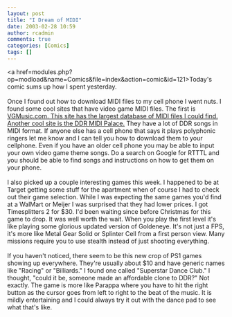 ```yaml
---
layout: post
title: "I Dream of MIDI"
date: 2003-02-28 10:59
author: rcadmin
comments: true
categories: [Comics]
tags: []
---
```

<a href=modules.php?op=modload&name=Comics&file=index&action=comic&id=121>Today's comic</a> sums up how I spent yesterday.
<br />
<br />
Once I found out how to download MIDI files to my cell phone I went nuts. I found some cool sites that have video game MIDI files. The first is <a href=http://www.vgmusic.com/>VGMusic.com. This site has the largest database of MIDI files I could find. Another cool site is <a href=http://www.geocities.com/phantomhaunter/dancedancerevolution.html>the DDR MIDI Palace.</a> They have a lot of DDR songs in MIDI format. If anyone else has a cell phone that says it plays polyphonic ringers let me know and I can tell you how to download them to your cellphone. Even if you have an older cell phone you may be able to input your own video game theme songs. Do a search on Google for RTTTL and you should be able to find songs and instructions on how to get them on your phone.
<br />
<br />
I also picked up a couple interesting games this week. I happened to be at Target getting some stuff for the apartment when of course I had to check out their game selection. While I was expecting the same games you'd find at a WalMart or Meijer I was surprised that they had lower prices. I got Timesplitters 2 for $30. I'd been waiting since before Christmas for this game to drop. It was well worth the wait. When you play the first level it's like playing some glorious updated version of Goldeneye. It's not just a FPS, it's more like Metal Gear Solid or Splinter Cell from a first person view. Many missions require you to use stealth instead of just shooting everything. 
<br />
<br />
If you haven't noticed, there seem to be this new crop of PS1 games showing up everywhere. They're usually about $10 and have generic names like "Racing" or "Billiards." I found one called "Superstar Dance Club." I thought, "could it be, someone made an affordable clone to DDR?" Not exactly. The game is more like Parappa where you have to hit the right button as the cursor goes from left to right to the beat of the music. It is mildly entertaining and I could always try it out with the dance pad to see what that's like.
<!--more-->
<img src="/wp/wp-content/comics/20030228.gif" alt="" />
